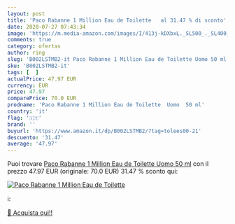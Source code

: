 ```yaml
---
layout: post
title: 'Paco Rabanne 1 Million Eau de Toilette   al 31.47 % di sconto'
date: 2020-07-27 07:43:34
image: 'https://m.media-amazon.com/images/I/413j-kDXbxL._SL500_._SL400_.jpg'
comments: true
category: ofertas
author: ring
slug: 'B002LSTMB2-it Paco Rabanne 1 Million Eau de Toilette Uomo 50 ml'
sku: 'B002LSTMB2-it'
tags: [  ]
actualPrice: 47.97 EUR
currency: EUR
price: 47.97
comparePrice: 70.0 EUR
prodname: 'Paco Rabanne 1 Million Eau de Toilette  Uomo  50 ml'
country: 'it'
flag: '🇮🇹'
brand: ''
buyurl: 'https://www.amazon.it/dp/B002LSTMB2/?tag=tolees00-21'
descuento: '31.47'
average: '47.97'
---
```


Puoi trovare [Paco Rabanne 1 Million Eau de Toilette  Uomo  50 ml](https://www.amazon.it/dp/B002LSTMB2/?tag=tolees00-21) con il prezzo 47.97 EUR (originale: 70.0 EUR) 31.47 % sconto qui:

[![Paco Rabanne 1 Million Eau de Toilette  ](https://m.media-amazon.com/images/I/413j-kDXbxL._SL500_._SL400_.jpg)](https://www.amazon.it/dp/B002LSTMB2/?tag=tolees00-21)

ℹ️:


[🛒 Acquista qui!!](https://www.amazon.it/dp/B002LSTMB2/?tag=tolees00-21)
